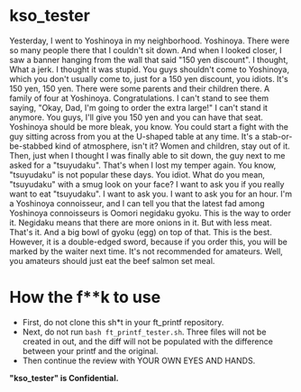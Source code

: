 # kso_tester

Yesterday, I went to Yoshinoya in my neighborhood. Yoshinoya. There were so many people there that I couldn't sit down. And when I looked closer, I saw a banner hanging from the wall that said "150 yen discount". I thought, What a jerk. I thought it was stupid. You guys shouldn't come to Yoshinoya, which you don't usually come to, just for a 150 yen discount, you idiots. It's 150 yen, 150 yen. There were some parents and their children there. A family of four at Yoshinoya. Congratulations. I can't stand to see them saying, "Okay, Dad, I'm going to order the extra large!" I can't stand it anymore. You guys, I'll give you 150 yen and you can have that seat. Yoshinoya should be more bleak, you know. You could start a fight with the guy sitting across from you at the U-shaped table at any time. It's a stab-or-be-stabbed kind of atmosphere, isn't it? Women and children, stay out of it. Then, just when I thought I was finally able to sit down, the guy next to me asked for a "tsuyudaku". That's when I lost my temper again. You know, "tsuyudaku" is not popular these days. You idiot. What do you mean, "tsuyudaku" with a smug look on your face? I want to ask you if you really want to eat "tsuyudaku". I want to ask you. I want to ask you for an hour. I'm a Yoshinoya connoisseur, and I can tell you that the latest fad among Yoshinoya connoisseurs is Oomori negidaku gyoku. This is the way to order it. Negidaku means that there are more onions in it. But with less meat. That's it. And a big bowl of gyoku (egg) on top of that. This is the best. However, it is a double-edged sword, because if you order this, you will be marked by the waiter next time. It's not recommended for amateurs. Well, you amateurs should just eat the beef salmon set meal.

# How the f**k to use

- First, do not clone this sh*t in your ft_printf repository.
- Next, do not run `bash ft_printf_tester.sh`. Three files will not be created in out, and the diff will not be populated with the difference between your printf and the original.
- Then continue the review with YOUR OWN EYES AND HANDS.

**"kso_tester" is Confidential.**
